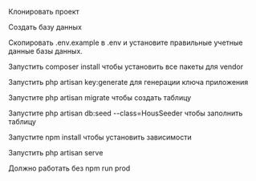 Клонировать проект

Создать базу данных

Скопировать .env.example в .env и установите правильные учетные данные базы данных.

Запустить composer install чтобы установить все пакеты для vendor

Запустить php artisan key:generate для генерации ключа приложения

Запустите php artisan migrate чтобы создать таблицу

Запустите php artisan db:seed --class=HousSeeder чтобы заполнить таблицу

Запустите npm install чтобы установить зависимости

Запустить php artisan serve

Должно работать без npm run prod
